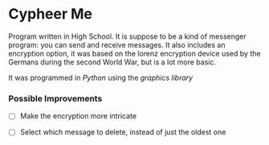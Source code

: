 # Cypheer Me

Program written in High School. It is suppose to be a kind of messenger program: you can send and receive messages. It also includes an encryption option, it was based on the lorenz encryption device used by the Germans during the second World War, but is a lot more basic.

It was programmed in *Python* using the *graphics library*

### Possible Improvements

- [ ] Make the encryption more intricate

- [ ] Select which message to delete, instead of just the oldest one
